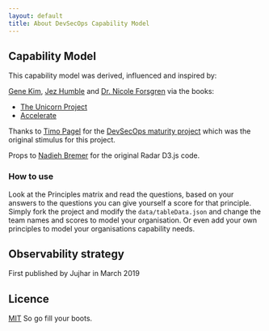 ```yaml
---
layout: default
title: About DevSecOps Capability Model
---
```


## Capability Model

This capability model was derived, influenced and inspired by:

[Gene Kim](https://twitter.com/RealGeneKim), [Jez Humble](https://twitter.com/jezhumble) and [Dr. Nicole Forsgren](https://twitter.com/nicolefv) via the books:
- [The Unicorn Project](https://www.amazon.co.uk/dp/1942788762)
- [Accelerate](https://www.amazon.co.uk/dp/1942788339)

Thanks to [Timo Pagel](https://github.com/wurstbrot) for the [DevSecOps maturity project](https://dsomm.timo-pagel.de/index.php) which was the original stimulus for this project.

Props to [Nadieh Bremer](http://bl.ocks.org/nbremer/21746a9668ffdf6d8242) for the original Radar D3.js code.


### How to use

Look at the Principles matrix and read the questions, based on your answers to the questions you can give yourself a score for that principle.
Simply fork the project and modify the `data/tableData.json` and change the team names and scores to model your organisation. Or even add your own principles to model your organisations capability needs.

## Observability strategy

First published by Jujhar in March 2019

## Licence

[MIT](https://opensource.org/licenses/MIT) So go fill your boots.
